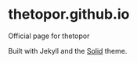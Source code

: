 # thetopor.github.io
Official page for thetopor

Built with Jekyll and the [Solid](https://github.com/st4ple/solid-jekyll) theme.
